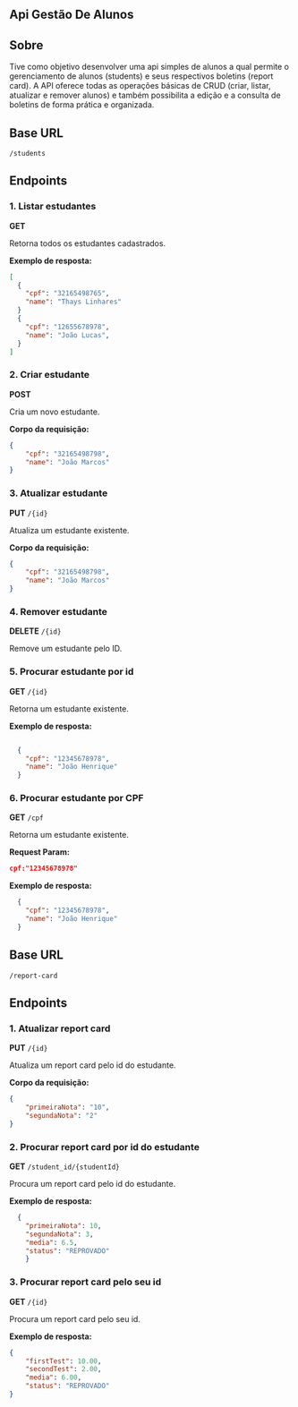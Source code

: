 ## Api Gestão De Alunos

## Sobre
Tive como objetivo desenvolver uma api simples de alunos a qual permite o gerenciamento de alunos (students) e seus respectivos boletins (report card). A API oferece todas as operações básicas de CRUD (criar, listar, atualizar e remover alunos) e também possibilita a edição e a consulta de boletins de forma prática e organizada.  

## Base URL

```
/students
```

## Endpoints

### 1. Listar estudantes

**GET** 

Retorna todos os estudantes cadastrados.

**Exemplo de resposta:**
```json
[
  {
    "cpf": "32165498765",
    "name": "Thays Linhares"
  }
  {
    "cpf": "12655678978",
    "name": "João Lucas",
  }
]
```

### 2. Criar estudante

**POST** 

Cria um novo estudante.

**Corpo da requisição:**
```json
{
    "cpf": "32165498798",
    "name": "João Marcos"
}
```

### 3. Atualizar estudante

**PUT** `/{id}`

Atualiza um estudante existente.

**Corpo da requisição:**
```json
{
    "cpf": "32165498798",
    "name": "João Marcos"
}
```

### 4. Remover estudante

**DELETE** `/{id}`

Remove um estudante pelo ID.

### 5. Procurar estudante por id

**GET** `/{id}`

Retorna um estudante existente.

**Exemplo de resposta:**
```json

  {
    "cpf": "12345678978",
    "name": "João Henrique"
  }

```

### 6. Procurar estudante por CPF

**GET** `/cpf`

Retorna um estudante existente.

**Request Param:**
```json
cpf:"12345678978"
```

**Exemplo de resposta:**
```json
  {
    "cpf": "12345678978",
    "name": "João Henrique"
  }
```
## Base URL

```
/report-card
```

## Endpoints
### 1. Atualizar report card

**PUT** `/{id}`

Atualiza um report card pelo id do estudante.

**Corpo da requisição:**
```json
{
    "primeiraNota": "10",
    "segundaNota": "2"
}
```

### 2. Procurar report card por id do estudante

**GET** `/student_id/{studentId}`

Procura um report card pelo id do estudante.

**Exemplo de resposta:**
```json
  {
    "primeiraNota": 10,
    "segundaNota": 3,
    "media": 6.5,
    "status": "REPROVADO"
    }
```
### 3. Procurar report card pelo seu id

**GET** `/{id}`

Procura um report card pelo seu id.

**Exemplo de resposta:**
```json
{
    "firstTest": 10.00,
    "secondTest": 2.00,
    "media": 6.00,
    "status": "REPROVADO"
}
```

